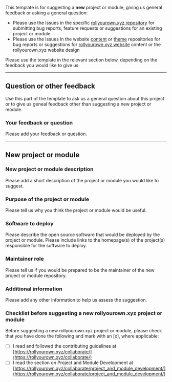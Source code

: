 This template is for suggesting a **new** project or module, giving us general feedback or asking a general question:

- Please use the Issues in the specific [rollyourown.xyz repository](https://rollyourown.xyz/rollyourown/) for submitting bug reports, feature requests or suggestions for an existing project or module
- Please use the Issues in the website [content](https://github.com/rollyourown-xyz/ryo-website-hugo-content) or [theme](https://github.com/rollyourown-xyz/ryo-website-hugo-theme) repositories for bug reports or suggestions for [rollyourown.xyz website](https://rollyourown.xyz) content or the rollyourown.xyz website design

Please use the template in the relevant section below, depending on the feedback you would like to give us.

---

## Question or other feedback

Use this part of the template to ask us a general question about this project or to give us geneal feedback other than suggesting a new project or module.

### Your feedback or question

Please add your feedback or question.

---

## New project or module

### New project or module description

Please add a short description of the project or module you would like to suggest.

### Purpose of the project or module

Please tell us why you think the project or module would be useful.

### Software to deploy

Please describe the open source software that would be deployed by the project or module. Please include links to the homepage(s) of the project(s) responsible for the software to deploy.

### Maintainer role

Please tell us if you would be prepared to be the maintainer of the new project or module repository.

### Additional information

Please add any other information to help us assess the suggestion.

### Checklist before suggesting a new rollyourown.xyz project or module

Before suggesting a new rollyourown.xyz project or module, please check that you have done the following and mark with an [x], where applicable:

- [ ] I read and followed the contributing guidelines at [https://rollyourown.xyz/collaborate/](https://rollyourown.xyz/collaborate/)
- [ ] I read the section on Project and Module Development at [https://rollyourown.xyz/collaborate/project_and_module_development/](https://rollyourown.xyz/collaborate/project_and_module_development/)
